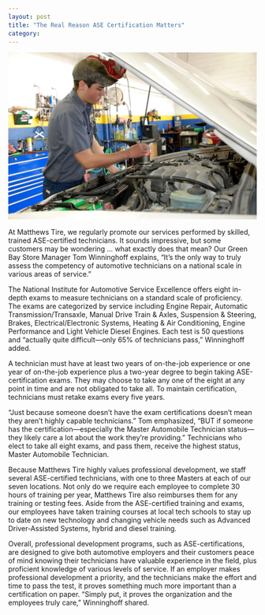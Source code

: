 ```yaml
---
layout: post
title: "The Real Reason ASE Certification Matters"
category:
---
```


![Matthews Tire ASE Certified Technician Changing Coolant on Vehicle](/img/matthews-tire-ase-certified-technicians.jpg)

At Matthews Tire, we regularly promote our services performed by skilled, trained ASE-certified technicians. It sounds impressive, but some customers may be wondering … what exactly does that mean? Our Green Bay Store Manager Tom Winninghoff explains, “It’s the only way to truly assess the competency of automotive technicians on a national scale in various areas of service.” 
 
The National Institute for Automotive Service Excellence offers eight in-depth exams to measure technicians on a standard scale of proficiency. The exams are categorized by service including Engine Repair, Automatic Transmission/Transaxle, Manual Drive Train & Axles, Suspension & Steering, Brakes, Electrical/Electronic Systems, Heating & Air Conditioning, Engine Performance and Light Vehicle Diesel Engines. Each test is 50 questions and “actually quite difficult—only 65% of technicians pass,” Winninghoff added.
 
A technician must have at least two years of on-the-job experience or one year of on-the-job experience plus a two-year degree to begin taking ASE-certification exams. They may choose to take any one of the eight at any point in time and are not obligated to take all. To maintain certification, technicians must retake exams every five years. 
 
“Just because someone doesn’t have the exam certifications doesn’t mean they aren’t highly capable technicians.” Tom emphasized, “BUT if someone has the certification—especially the Master Automobile Technician status—they likely care a lot about the work they’re providing.” Technicians who elect to take all eight exams, and pass them, receive the highest status, Master Automobile Technician.
 
Because Matthews Tire highly values professional development, we staff several ASE-certified technicians, with one to three Masters at each of our seven locations. Not only do we require each employee to complete 30 hours of training per year, Matthews Tire also reimburses them for any training or testing fees. Aside from the ASE-certified training and exams, our employees have taken training courses at local tech schools to stay up to date on new technology and changing vehicle needs such as Advanced Driver-Assisted Systems, hybrid and diesel training. 
 
Overall, professional development programs, such as ASE-certifications, are designed to give both automotive employers and their customers peace of mind knowing their technicians have valuable experience in the field, plus proficient knowledge of various levels of service. If an employer makes professional development a priority, and the technicians make the effort and time to pass the test, it proves something much more important than a certification on paper. “Simply put, it proves the organization and the employees truly care,” Winninghoff shared. 